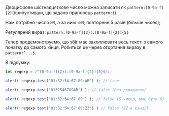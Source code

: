 Двоцифрове шістнадцяткове число можна записати як `pattern:[0-9a-f]{2}`(припустивши, що задано прапорець `pattern:i`).

Нам потрібно число `NN`, а за ним `:NN`, повторене 5 разів (більше чисел);

Регулярний вираз: `pattern:[0-9a-f]{2}(:[0-9a-f]{2}){5}`

Тепер продемонструємо, що збіг має захоплювати весь текст: з самого початку до самого кінця. Робиться це через огортання виразу в `pattern:^...$`.

В підсумку:

```js run
let regexp = /^[0-9a-f]{2}(:[0-9a-f]{2}){5}$/i;

alert( regexp.test('01:32:54:67:89:AB') ); // true

alert( regexp.test('0132546789AB') ); // false (без двокрапок)

alert( regexp.test('01:32:54:67:89') ); // false (5 чисел, має бути 6)

alert( regexp.test('01:32:54:67:89:ZZ') ) // false (ZZ в кінці)
```
